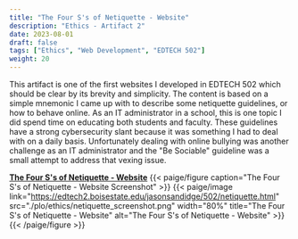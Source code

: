 ```yaml
---
title: "The Four S's of Netiquette - Website"
description: "Ethics - Artifact 2"
date: 2023-08-01
draft: false
tags: ["Ethics", "Web Development", "EDTECH 502"]
weight: 20
---
```

This artifact is one of the first websites I developed in EDTECH 502 which should be clear by its brevity and simplicity. The content is based on a simple mnemonic I came up with to describe some netiquette guidelines, or how to behave online. As an IT administrator in a school, this is one topic I did spend time on educating both students and faculty.  These guidelines have a strong cybersecurity slant because it was something I had to deal with on a daily basis.  Unfortunately dealing with online bullying was another challenge as an IT administrator and the "Be Sociable" guideline was a small attempt to address that vexing issue.

**[The Four S's of Netiquette - Website](https://edtech2.boisestate.edu/jasonsandidge/502/netiquette.html)**
{{< paige/figure caption="The Four S's of Netiquette - Website Screenshot" >}}
{{< paige/image link="https://edtech2.boisestate.edu/jasonsandidge/502/netiquette.html" src="./plo/ethics/netiquette_screenshot.png" width="80%" title="The Four S's of Netiquette - Website" alt="The Four S's of Netiquette - Website" >}}
{{< /paige/figure >}}
